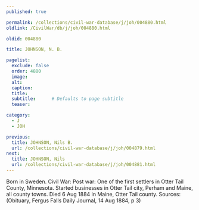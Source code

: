 ```yaml
---
published: true

permalink: /collections/civil-war-database/j/joh/004880.html
oldlink: /CivilWar/db/j/joh/004880.html

oldid: 004880

title: JOHNSON, N. B.

pagelist:
  exclude: false
  order: 4880
  image: 
  alt:
  caption:
  title:
  subtitle:      # Defaults to page subtitle
  teaser:

category: 
  - J 
  - JOH

previous:
  title: JOHNSON, Nils B.
  url: /collections/civil-war-database/j/joh/004879.html  
next:
  title: JOHNSON, Nils
  url: /collections/civil-war-database/j/joh/004881.html   
---
```

Born in Sweden. Civil War: Post war: One of the first settlers in Otter Tail County, Minnesota. Started businesses in Otter Tail city, Perham and Maine, all county towns. Died 6 Aug 1884 in Maine, Otter Tail county. Sources: (Obituary, Fergus Falls Daily Journal, 14 Aug 1884, p 3)